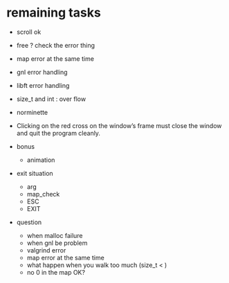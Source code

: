 # remaining tasks
- scroll ok
- free ? check the error thing
- map error at the same time
- gnl error handling
- libft error handling
- size_t and int : over flow
- norminette
- Clicking on the red cross on the window’s frame must close the window and quit the program cleanly.
- bonus
    - animation

- exit situation
    - arg
    - map_check
    - ESC
    - EXIT

- question
    - when malloc failure
    - when gnl be problem
    - valgrind error
    - map error at the same time
    - what happen when you walk too much (size_t < )
    - no 0 in the map OK?
